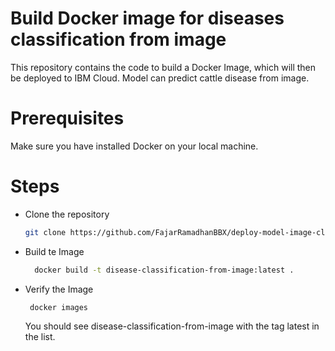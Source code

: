 # Build Docker image for diseases classification from image
This repository contains the code to build a Docker Image, which will then be deployed to IBM Cloud. Model can predict cattle disease from image.

# Prerequisites
Make sure you have installed Docker on your local machine.

# Steps
- Clone the repository
  ```sh
  git clone https://github.com/FajarRamadhanBBX/deploy-model-image-classification
  ```
- Build te Image
  ```sh
    docker build -t disease-classification-from-image:latest .
  ```  
- Verify the Image
   ```sh
    docker images
   ```
   You should see disease-classification-from-image with the tag latest in the list.
